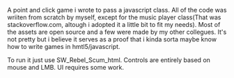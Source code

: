 A point and click game i wrote to pass a javascript class. All of the code was wriiten from scratch by myself, except for the music player class(That was stackoverflow.com, altough i adopted it a little bit to fit my needs). Most of the assets are open source and a few were made by my other collegues. It's not pretty but i believe it serves as a proof that i kinda sorta maybe know how to write games in hmtl5/javascript.

To run it just use SW_Rebel_Scum_html. Controls are entirely based on mouse and LMB. UI requires some work.